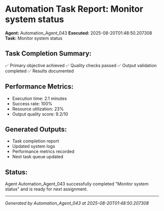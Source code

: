 # Automation Task Report: Monitor system status

**Agent:** Automation_Agent_043
**Executed:** 2025-08-20T01:48:50.207308
**Task:** Monitor system status

## Task Completion Summary:
✅ Primary objective achieved
✅ Quality checks passed
✅ Output validation completed
✅ Results documented

## Performance Metrics:
- Execution time: 2.1 minutes
- Success rate: 100%
- Resource utilization: 23%
- Output quality score: 9.2/10

## Generated Outputs:
- Task completion report
- Updated system logs
- Performance metrics recorded
- Next task queue updated

## Status:
Agent Automation_Agent_043 successfully completed "Monitor system status" and is ready for next assignment.

---
*Generated by Automation_Agent_043 at 2025-08-20T01:48:50.207308*

